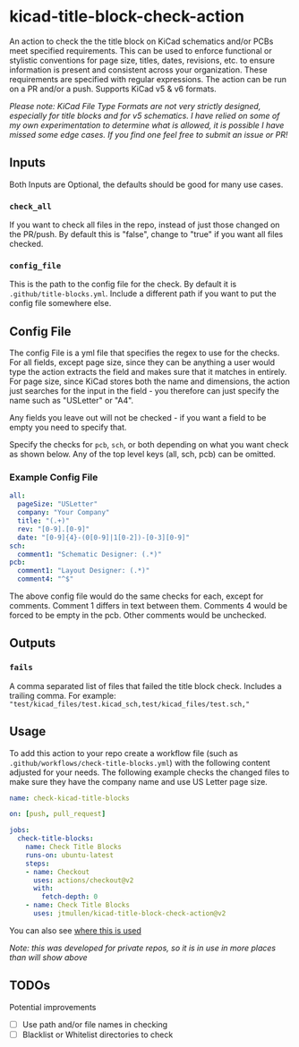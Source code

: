 # kicad-title-block-check-action
An action to check the the title block on KiCad schematics and/or PCBs meet specified requirements. This can be used to enforce functional or stylistic conventions for page size, titles, dates, revisions, etc. to ensure information is present and consistent across your organization. These requirements are specified with regular expressions. The action can be run on a PR and/or a push. Supports KiCad v5 & v6 formats.  

*Please note: KiCad File Type Formats are not very strictly designed, especially for title blocks and for v5 schematics. I have relied on some of my own experimentation to determine what is allowed, it is possible I have missed some edge cases. If you find one feel free to submit an issue or PR!*

## Inputs
Both Inputs are Optional, the defaults should be good for many use cases. 

### `check_all`
If you want to check all files in the repo, instead of just those changed on the PR/push. By default this is "false", change to "true" if you want all files checked. 

### `config_file`
This is the path to the config file for the check. By default it is `.github/title-blocks.yml`. Include a different path if you want to put the config file somewhere else. 

## Config File
The config File is a yml file that specifies the regex to use for the checks. For all fields, except page size, since they can be anything a user would type the action extracts the field and makes sure that it matches in entirely. For page size, since KiCad stores both the name and dimensions, the action just searches for the input in the field - you therefore can just specify the name such as "USLetter" or "A4". 

Any fields you leave out will not be checked - if you want a field to be empty you need to specify that. 

Specify the checks for `pcb`, `sch`, or both depending on what you want check as shown below. Any of the top level keys (all, sch, pcb) can be omitted. 

### Example Config File

```yml
all:
  pageSize: "USLetter"
  company: "Your Company"
  title: "(.+)"
  rev: "[0-9].[0-9]"
  date: "[0-9]{4}-(0[0-9]|1[0-2])-[0-3][0-9]"
sch:
  comment1: "Schematic Designer: (.*)"
pcb:
  comment1: "Layout Designer: (.*)"
  comment4: "^$" 
```

The above config file would do the same checks for each, except for comments. Comment 1 differs in text between them. Comments 4 would be forced to be empty in the pcb. Other comments would be unchecked. 

## Outputs
### `fails`
A comma separated list of files that failed the title block check. Includes a trailing comma. For example: `"test/kicad_files/test.kicad_sch,test/kicad_files/test.sch,"`


## Usage
To add this action to your repo create a workflow file (such as `.github/workflows/check-title-blocks.yml`) with the following content adjusted for your needs. The following example checks the changed files to make sure they have the company name and use US Letter page size.

```yml
name: check-kicad-title-blocks

on: [push, pull_request]

jobs:
  check-title-blocks:
    name: Check Title Blocks
    runs-on: ubuntu-latest
    steps:
    - name: Checkout
      uses: actions/checkout@v2
      with:
        fetch-depth: 0
    - name: Check Title Blocks
      uses: jtmullen/kicad-title-block-check-action@v2
```

You can also see [where this is used](https://github.com/search?l=YAML&q=kicad-title-block-check-action&type=Code)

*Note: this was developed for private repos, so it is in use in more places than will show above*

## TODOs
Potential improvements
- [ ] Use path and/or file names in checking
- [ ] Blacklist or Whitelist directories to check
